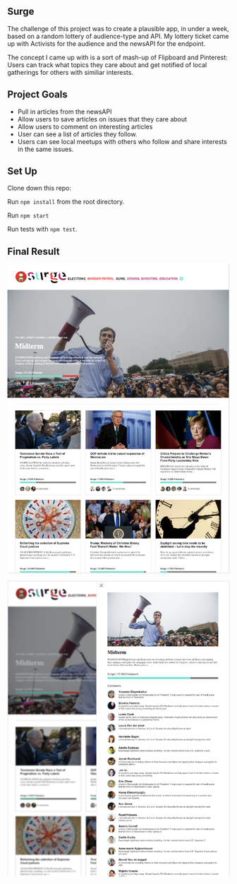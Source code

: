 ## Surge
The challenge of this project was to create a plausible app, in under a week, based on a random lottery of audience-type and API.  My lottery ticket came up with Activists for the audience and the newsAPI for the endpoint.

The concept I came up with is a sort of mash-up of Flipboard and Pinterest: Users can track what topics they care about and get notified of local gatherings for others with similiar interests.

## Project Goals
* Pull in articles from the newsAPI
* Allow users to save articles on issues that they care about
* Allow users to comment on interesting articles
* User can see a list of articles they follow.
* Users can see local meetups with others who follow and share interests in the same issues.


## Set Up

Clone down this repo:

Run `npm install` from the root directory.

Run `npm start` 

Run tests with `npm test`.

## Final Result

![alt tag](https://github.com/gmasterofnone/surge/blob/master/public/images/screen-a.png "Screen-shot of App")

![alt tag](https://github.com/gmasterofnone/surge/blob/master/public/images/screen-b.png "Screen-shot of App")


